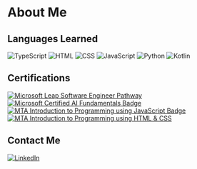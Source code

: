# About Me


## Languages Learned

![TypeScript](https://img.shields.io/badge/typescript-%23007ACC.svg?style=for-the-badge&logo=typescript&logoColor=white) ![HTML](https://img.shields.io/badge/HTML5-E34F26?style=for-the-badge&logo=html5&logoColor=white) ![CSS](https://img.shields.io/badge/CSS3-1572B6?style=for-the-badge&logo=css3&logoColor=white) ![JavaScript](https://img.shields.io/badge/JavaScript-323330?style=for-the-badge&logo=javascript&logoColor=F7DF1E) ![Python](https://img.shields.io/badge/Python-FFD43B?style=for-the-badge&logo=python&logoColor=blue) ![Kotlin](https://img.shields.io/badge/KOTLIN-B125EA?style=for-the-badge&logo=kotlin&logoColor=white)

## Certifications
[![Microsoft Leap Software Engineer Pathway](https://github.com/user-attachments/assets/32d618ac-1029-4850-9ce5-bad03fecb734)](https://www.credly.com/badges/a9456a8c-3f53-42c5-bdd0-d4f38aeaf73f/public_url)[![Microsoft Certified AI Fundamentals Badge](https://user-images.githubusercontent.com/69420622/159016249-be29daf9-1ee1-494b-a924-5b8934ce1191.png)](https://www.credly.com/badges/5572f22c-cf64-4828-9f8b-1adc5b3281d4/public_url)[![MTA Introduction to Programming using JavaScript Badge](https://user-images.githubusercontent.com/69420622/159016851-e3b5ceae-83cb-4a11-8e7f-75610076b664.png)
](https://www.credly.com/badges/b4b36e5f-3443-42f9-80bb-1561cae84649/public_url)[![MTA Introduction to Programming using HTML & CSS](https://user-images.githubusercontent.com/69420622/159017079-d9f5fbcf-1667-4006-9d6c-21247634a916.png)
](https://www.credly.com/badges/9349926c-d8f8-40a4-b92e-39dd3749c2e9/public_url)

## Contact Me

[![LinkedIn](https://img.shields.io/badge/LinkedIn-0077B5?style=for-the-badge&logo=linkedin&logoColor=white)](https://www.linkedin.com/in/davidkellydublin/)
